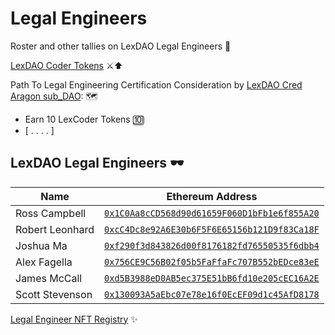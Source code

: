 # Legal Engineers
Roster and other tallies on LexDAO Legal Engineers 🧮

[LexDAO Coder Tokens](https://etherscan.io/token/0x611FE161F207306aC53d058EDfFAD9d34bce0bda) ⚔️⬆️

Path To Legal Engineering Certification Consideration by [LexDAO Cred Aragon sub_DAO](https://nightly.aragon.org/#/lexdaocred): 🗺️
- Earn 10 LexCoder Tokens 🔟
- [ . . . . ]

## LexDAO Legal Engineers 🕶️
| Name | Ethereum Address | 
|----------|:-------------:| 
| Ross Campbell | [`0x1C0Aa8cCD568d90d61659F060D1bFb1e6f855A20`](https://etherscan.io/address/0x1c0aa8ccd568d90d61659f060d1bfb1e6f855a20) |  
| Robert Leonhard | [`0xcC4Dc8e92A6E30b6F5F6E65156b121D9f83Ca18F`](https://etherscan.io/address/0xcc4dc8e92a6e30b6f5f6e65156b121d9f83ca18f) | 
| Joshua Ma | [`0xf290f3d843826d00f8176182fd76550535f6dbb4`](https://etherscan.io/address/0xf290f3d843826d00f8176182fd76550535f6dbb4) |  
| Alex Fagella | [`0x756CE9C56B02f05b5FaFfaFc707B552bEDce83eE`](https://etherscan.io/address/0x756ce9c56b02f05b5faffafc707b552bedce83ee) |  
| James McCall | [`0xd5B3988eD0AB5ec375E51bB6fd10e205cEC16A2E`](https://etherscan.io/address/0xd5B3988eD0AB5ec375E51bB6fd10e205cEC16A2E) | 
| Scott Stevenson | [`0x130093A5aEbc07e78e16f0EcEF09d1c45AfD8178`](https://etherscan.io/address/0x130093A5aEbc07e78e16f0EcEF09d1c45AfD8178) |

[Legal Engineer NFT Registry](https://etherscan.io/token/0xba2e37f18b647f19aa2e48581729fc4d0131b270) ✨
